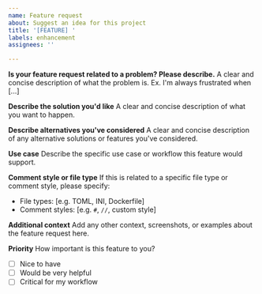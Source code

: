 ```yaml
---
name: Feature request
about: Suggest an idea for this project
title: '[FEATURE] '
labels: enhancement
assignees: ''

---
```


**Is your feature request related to a problem? Please describe.**
A clear and concise description of what the problem is. Ex. I'm always frustrated when [...]

**Describe the solution you'd like**
A clear and concise description of what you want to happen.

**Describe alternatives you've considered**
A clear and concise description of any alternative solutions or features you've considered.

**Use case**
Describe the specific use case or workflow this feature would support.

**Comment style or file type**
If this is related to a specific file type or comment style, please specify:
- File types: [e.g. TOML, INI, Dockerfile]
- Comment styles: [e.g. `#`, `//`, custom style]

**Additional context**
Add any other context, screenshots, or examples about the feature request here.

**Priority**
How important is this feature to you?
- [ ] Nice to have
- [ ] Would be very helpful  
- [ ] Critical for my workflow
